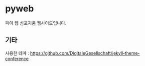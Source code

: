 # pyweb

파이 웹 심포지움 웹사이드입니다.

## 기타
사용한 테마 : https://github.com/DigitaleGesellschaft/jekyll-theme-conference
